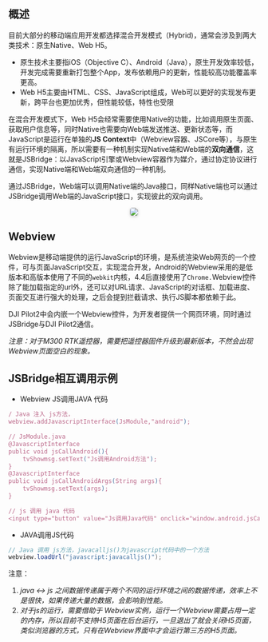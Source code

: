 ## 概述

目前大部分的移动端应用开发都选择混合开发模式（Hybrid)，通常会涉及到两大类技术：原生Native、Web H5。

- 原生技术主要指iOS（Objective C）、Android（Java），原生开发效率较低，开发完成需要重新打包整个App，发布依赖用户的更新，性能较高功能覆盖率更高。
- Web H5主要由HTML、CSS、JavaScript组成，Web可以更好的实现发布更新，跨平台也更加优秀，但性能较低，特性也受限

在混合开发模式下，Web H5会经常需要使用Native的功能，比如调用原生页面、获取用户信息等，同时Native也需要向Web端发送推送、更新状态等，而JavaScript是运行在单独的**JS Context**中（Webview容器、JSCore等），与原生有运行环境的隔离，所以需要有一种机制实现Native端和Web端的**双向通信**，这就是JSBridge：以JavaScript引擎或Webview容器作为媒介，通过协定协议进行通信，实现Native端和Web端双向通信的一种机制。

通过JSBridge，Web端可以调用Native端的Java接口，同样Native端也可以通过JSBridge调用Web端的JavaScript接口，实现彼此的双向调用。

<center>    <img style="border-radius: 0.3125em;    box-shadow: 0 2px 4px 0 rgba(34,36,38,.12),0 2px 10px 0 rgba(34,36,38,.08);"     src="https://stag-terra-1-g.djicdn.com/7774da665e07453698314cc27c523096/admin/doc/566229db-c61e-4e88-ae64-e03731a8e2a6.png">    <br>     </center>

##  Webview

Webview是移动端提供的运行JavaScript的环境，是系统渲染Web网页的一个控件，可与页面JavaScript交互，实现混合开发，Android的Webview采用的是低版本和高版本使用了不同的`webkit`内核，4.4后直接使用了`Chrome.`Webview控件除了能加载指定的url外，还可以对URL请求、JavaScript的对话框、加载进度、页面交互进行强大的处理，之后会提到拦截请求、执行JS脚本都依赖于此。

DJI Pilot2中会内嵌一个Webview控件，为开发者提供一个网页环境，同时通过JSBridge与DJI Pilot2通信。

*注意：对于M300 RTK遥控器，需要把遥控器固件升级到最新版本，不然会出现Webview页面空白的现象。*

## JSBridge相互调用示例

- Webview JS调用JAVA 代码

```javascript
/ Java 注入 js方法，
webview.addJavascriptInterface(JsModule,"android");
 
// JsModule.java
@JavascriptInterface
public void jsCallAndroid(){
    tvShowmsg.setText("Js调用Android方法");
}
@JavascriptInterface
public void jsCallAndroidArgs(String args){
    tvShowmsg.setText(args);
}
 
// js 调用 java 代码
<input type="button" value="Js调用Java代码" onclick="window.android.jsCallAndroid()"/>
```

- JAVA调用JS代码

```java
// Java 调用 js方法，javacalljs()为javascript代码中的一个方法
webview.loadUrl("javascript:javacalljs()");
```

注意：

1. *java ↔ js 之间数据传递属于两个不同的运行环境之间的数据传递，效率上不是很快，如果传递大量的数据，会影响到性能。*
2. *对于js的运行，需要借助于 Webview实例，运行一个Webview需要占用一定的内存，所以目前不支持H5页面在后台运行，一旦退出了就会关闭H5页面，类似浏览器的方式，只有在Webview界面中才会运行第三方的H5页面。*
